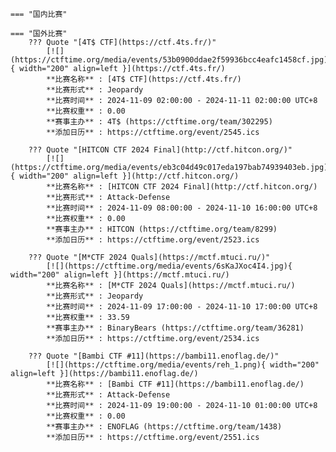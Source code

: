     === "国内比赛"
    
    === "国外比赛"
        ??? Quote "[4T$ CTF](https://ctf.4ts.fr/)"  
            [![](https://ctftime.org/media/events/53b0900ddae2f59936bcc4eafc1458cf.jpg){ width="200" align=left }](https://ctf.4ts.fr/)  
            **比赛名称** : [4T$ CTF](https://ctf.4ts.fr/)  
            **比赛形式** : Jeopardy  
            **比赛时间** : 2024-11-09 02:00:00 - 2024-11-11 02:00:00 UTC+8  
            **比赛权重** : 0.00  
            **赛事主办** : 4T$ (https://ctftime.org/team/302295)  
            **添加日历** : https://ctftime.org/event/2545.ics  
            
        ??? Quote "[HITCON CTF 2024 Final](http://ctf.hitcon.org/)"  
            [![](https://ctftime.org/media/events/eb3c04d49c017eda197bab74939403eb.jpg){ width="200" align=left }](http://ctf.hitcon.org/)  
            **比赛名称** : [HITCON CTF 2024 Final](http://ctf.hitcon.org/)  
            **比赛形式** : Attack-Defense  
            **比赛时间** : 2024-11-09 08:00:00 - 2024-11-10 16:00:00 UTC+8  
            **比赛权重** : 0.00  
            **赛事主办** : HITCON (https://ctftime.org/team/8299)  
            **添加日历** : https://ctftime.org/event/2523.ics  
            
        ??? Quote "[M*CTF 2024 Quals](https://mctf.mtuci.ru/)"  
            [![](https://ctftime.org/media/events/6sKaJXoc4I4.jpg){ width="200" align=left }](https://mctf.mtuci.ru/)  
            **比赛名称** : [M*CTF 2024 Quals](https://mctf.mtuci.ru/)  
            **比赛形式** : Jeopardy  
            **比赛时间** : 2024-11-09 17:00:00 - 2024-11-10 17:00:00 UTC+8  
            **比赛权重** : 33.59  
            **赛事主办** : BinaryBears (https://ctftime.org/team/36281)  
            **添加日历** : https://ctftime.org/event/2534.ics  
            
        ??? Quote "[Bambi CTF #11](https://bambi11.enoflag.de/)"  
            [![](https://ctftime.org/media/events/reh_1.png){ width="200" align=left }](https://bambi11.enoflag.de/)  
            **比赛名称** : [Bambi CTF #11](https://bambi11.enoflag.de/)  
            **比赛形式** : Attack-Defense  
            **比赛时间** : 2024-11-09 19:00:00 - 2024-11-10 01:00:00 UTC+8  
            **比赛权重** : 0.00  
            **赛事主办** : ENOFLAG (https://ctftime.org/team/1438)  
            **添加日历** : https://ctftime.org/event/2551.ics  
            